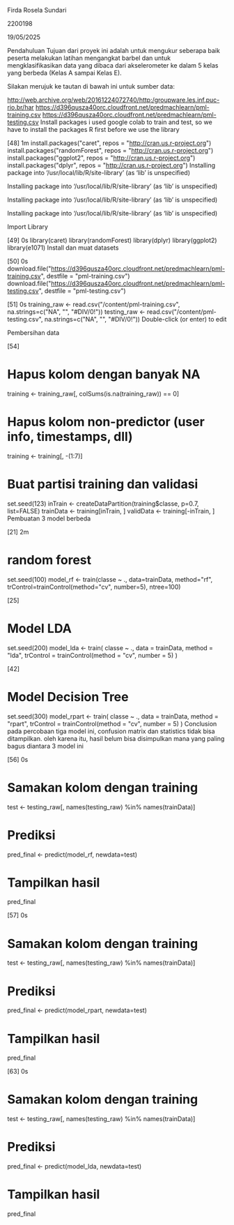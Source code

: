 Firda Rosela Sundari

2200198

19/05/2025

Pendahuluan
Tujuan dari proyek ini adalah untuk mengukur seberapa baik peserta melakukan latihan mengangkat barbel dan untuk mengklasifikasikan data yang dibaca dari akselerometer ke dalam 5 kelas yang berbeda (Kelas A sampai Kelas E).

Silakan merujuk ke tautan di bawah ini untuk sumber data:

http://web.archive.org/web/20161224072740/http:/groupware.les.inf.puc-rio.br/har
https://d396qusza40orc.cloudfront.net/predmachlearn/pml-training.csv
https://d396qusza40orc.cloudfront.net/predmachlearn/pml-testing.csv
Install packages
i used google colab to train and test, so we have to install the packages R first before we use the library


[48]
1m
install.packages("caret", repos = "http://cran.us.r-project.org")
install.packages("randomForest", repos = "http://cran.us.r-project.org")
install.packages("ggplot2", repos = "http://cran.us.r-project.org")
install.packages("dplyr", repos = "http://cran.us.r-project.org")
Installing package into ‘/usr/local/lib/R/site-library’
(as ‘lib’ is unspecified)

Installing package into ‘/usr/local/lib/R/site-library’
(as ‘lib’ is unspecified)

Installing package into ‘/usr/local/lib/R/site-library’
(as ‘lib’ is unspecified)

Installing package into ‘/usr/local/lib/R/site-library’
(as ‘lib’ is unspecified)

Import Library

[49]
0s
library(caret)
library(randomForest)
library(dplyr)
library(ggplot2)
library(e1071)
Install dan muat datasets

[50]
0s
download.file("https://d396qusza40orc.cloudfront.net/predmachlearn/pml-training.csv", destfile = "pml-training.csv")
download.file("https://d396qusza40orc.cloudfront.net/predmachlearn/pml-testing.csv", destfile = "pml-testing.csv")

[51]
0s
training_raw <- read.csv("/content/pml-training.csv", na.strings=c("NA", "", "#DIV/0!"))
testing_raw <- read.csv("/content/pml-testing.csv", na.strings=c("NA", "", "#DIV/0!"))
Double-click (or enter) to edit

Pembersihan data

[54]
# Hapus kolom dengan banyak NA
training <- training_raw[, colSums(is.na(training_raw)) == 0]

# Hapus kolom non-predictor (user info, timestamps, dll)
training <- training[, -(1:7)]

# Buat partisi training dan validasi
set.seed(123)
inTrain <- createDataPartition(training$classe, p=0.7, list=FALSE)
trainData <- training[inTrain, ]
validData <- training[-inTrain, ]
Pembuatan 3 model berbeda

[21]
2m
# random forest
set.seed(100)
model_rf <- train(classe ~ ., data=trainData, method="rf", trControl=trainControl(method="cv", number=5), ntree=100)


[25]
# Model LDA
set.seed(200)
model_lda <- train(
  classe ~ ., 
  data = trainData, 
  method = "lda",
  trControl = trainControl(method = "cv", number = 5)
)

[42]
# Model Decision Tree

set.seed(300)
model_rpart <- train(
  classe ~ ., 
  data = trainData, 
  method = "rpart",
  trControl = trainControl(method = "cv", number = 5)
)
Conclusion
pada percobaan tiga model ini, confusion matrix dan statistics tidak bisa ditampilkan. oleh karena itu, hasil belum bisa disimpulkan mana yang paling bagus diantara 3 model ini


[56]
0s
# Samakan kolom dengan training
test <- testing_raw[, names(testing_raw) %in% names(trainData)]

# Prediksi
pred_final <- predict(model_rf, newdata=test)

# Tampilkan hasil
pred_final


[57]
0s
# Samakan kolom dengan training
test <- testing_raw[, names(testing_raw) %in% names(trainData)]

# Prediksi
pred_final <- predict(model_rpart, newdata=test)

# Tampilkan hasil
pred_final


[63]
0s
# Samakan kolom dengan training
test <- testing_raw[, names(testing_raw) %in% names(trainData)]

# Prediksi
pred_final <- predict(model_lda, newdata=test)

# Tampilkan hasil
pred_final

